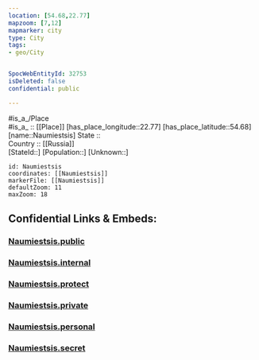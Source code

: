 ```yaml
---
location: [54.68,22.77] 
mapzoom: [7,12] 
mapmarker: city 
type: City
tags:
- geo/City


SpocWebEntityId: 32753
isDeleted: false
confidential: public

---
```

#is_a_/Place  
#is_a_ :: [[Place]] 
[has_place_longitude::22.77] 
[has_place_latitude::54.68] 
[name::Naumiestsis] 
State ::  
Country :: [[Russia]]  
[StateId::] 
[Population::] 
[Unknown::] 


```leaflet
id: Naumiestsis
coordinates: [[Naumiestsis]] 
markerFile: [[Naumiestsis]] 
defaultZoom: 11 
maxZoom: 18
```


## Confidential Links & Embeds: 

### [Naumiestsis.public](/_public/\Earth\Continent\Europe\Europe~North\Lithuania\Counties~Lithuania\Marijampoles\CityNaumiestsis.public.md) 

### [Naumiestsis.internal](/_internal/\Earth\Continent\Europe\Europe~North\Lithuania\Counties~Lithuania\Marijampoles\CityNaumiestsis.internal.md) 

### [Naumiestsis.protect](/_protect/\Earth\Continent\Europe\Europe~North\Lithuania\Counties~Lithuania\Marijampoles\CityNaumiestsis.protect.md) 

### [Naumiestsis.private](/_private/\Earth\Continent\Europe\Europe~North\Lithuania\Counties~Lithuania\Marijampoles\CityNaumiestsis.private.md) 

### [Naumiestsis.personal](/_personal/\Earth\Continent\Europe\Europe~North\Lithuania\Counties~Lithuania\Marijampoles\CityNaumiestsis.personal.md) 

### [Naumiestsis.secret](/_secret/\Earth\Continent\Europe\Europe~North\Lithuania\Counties~Lithuania\Marijampoles\CityNaumiestsis.secret.md)

